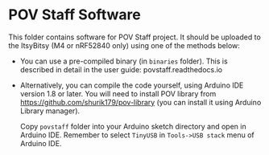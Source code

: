 # POV Staff Software

This folder contains software for POV Staff project.  It should be uploaded
to the ItsyBitsy (M4 or nRF52840 only) using one of the methods below:

* You can use a pre-compiled binary (in `binaries` folder). This is described in
  detail in the user guide: povstaff.readthedocs.io

* Alternatively, you can compile the code yourself, using Arduino IDE version
  1.8 or later.   You will need to install POV library from  
  https://github.com/shurik179/pov-library (you can install it using Arduino
  Library manager).

  Copy `povstaff` folder into your Arduino sketch directory and open in Arduino IDE.
  Remember to select `TinyUSB` in `Tools->USB stack` menu of Arduino IDE.  
